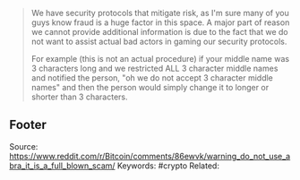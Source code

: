 > We have security protocols that mitigate risk, as I'm sure many of you guys know fraud is a huge factor in this space. A major part of reason we cannot provide additional information is due to the fact that we do not want to assist actual bad actors in gaming our security protocols.
>
> For example (this is not an actual procedure) if your middle name was 3 characters long and we restricted ALL 3 character middle names and notified the person, "oh we do not accept 3 character middle names" and then the person would simply change it to longer or shorter than 3 characters. 

Footer
---
Source: https://www.reddit.com/r/Bitcoin/comments/86ewvk/warning_do_not_use_abra_it_is_a_full_blown_scam/
Keywords: #crypto
Related: